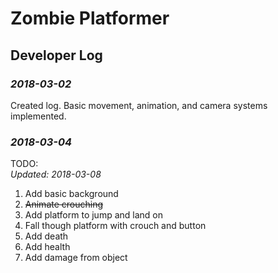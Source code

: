 # Zombie Platformer
## Developer Log
### _2018-03-02_
Created log. Basic movement, animation, and camera systems implemented. 

### _2018-03-04_ 
TODO:  
_Updated: 2018-03-08_
1. Add basic background 
2. ~~Animate crouching~~
3. Add platform to jump and land on
4. Fall though platform with crouch and button
5. Add death
6. Add health
7. Add damage from object
      
